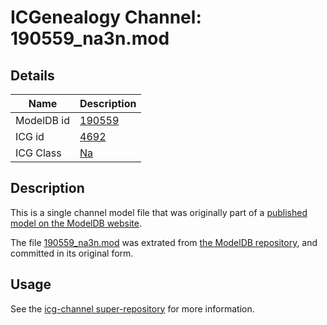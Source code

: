 # ICGenealogy Channel: 190559\_na3n.mod

## Details

Name | Description
---- | -----------
ModelDB id | [190559](http://senselab.med.yale.edu/ModelDB/ShowModel.cshtml?model=190559)
ICG id | [4692](http://icg.neurotheory.ox.ac.uk/channels/2/4692)
ICG Class | [Na](http://icg.neurotheory.ox.ac.uk/channels/2)

## Description

This is a single channel model file that was originally part of a [published model on the ModelDB website](http://senselab.med.yale.edu/mModelDB/ShowModel.cshtml?model=190559).

The file [190559\_na3n.mod](190559_na3n.mod) was extrated from [the ModelDB repository](http://senselab.med.yale.edu/ModelDB/ShowModel.cshtml?model=190559), and committed in its original form.

## Usage

See the [icg-channel super-repository](https://github.com/icgenealogy/icg-channels) for more information.
